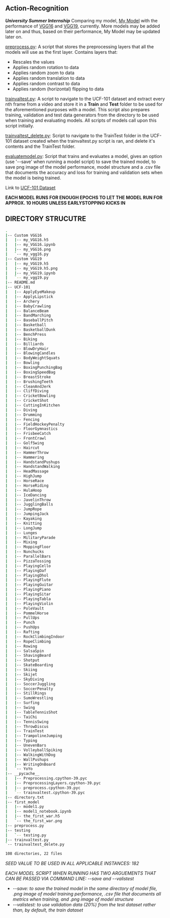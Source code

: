 ## Action-Recognition
***University Summer Internship***
Comparing my model, [My Model](https://github.com/Cookie182/Action-Recognition/tree/main/My%20Model) with the performance of [VGG16](https://github.com/Cookie182/Action-Recognition/tree/main/Custom%20VGG16) and [VGG19](https://github.com/Cookie182/Action-Recognition/tree/main/Custom%20VGG19), currently. More models may be added later on and thus, based on their performance, My Model may be updated later on.

[preprocess.py](https://github.com/Cookie182/Action-Recognition/blob/main/preprocess.py): A script that stores the preprocessing layers that all the models will use as the first layer. Contains layers that:
  * Rescales the values
  * Applies random rotation to data
  * Applies random zoom to data
  * Applies random translation to data
  * Applies random contrast to data
  * Applies random (horizontal) flipping to data

[trainvaltest.py](https://github.com/Cookie182/Action-Recognition/blob/main/trainvaltest.py): A script to navigate to the UCF-101 dataset and extract every nth frame from a video and store it in a **Train** and **Test** folder to be used for the aforementioned purposes with a model. This script also prepares training, validation and test data generators from the directory to be used when training and evaluating models. All scripts of models call upon this script initially. 

[trainvaltest_delete.py](https://github.com/Cookie182/Action-Recognition/blob/main/trainvaltest_delete.py): Script to navigate to the TrainTest folder in the UCF-101 dataset created when the trainvaltest.py script is ran, and delete it's contents and the TrainTest folder.

[evaluatemodel.py](https://github.com/Cookie182/Action-Recognition/blob/main/evaluatemodel.py): Script that trains and evaluates a model, gives an option (use '--save' when running a model script) to save the trained model, to save png image of the model performance, model structure and a .csv file that documents the accuracy and loss for training and validation sets when the model is being trained.

Link to [UCF-101 Dataset](https://www.crcv.ucf.edu/data/UCF101.php)

**EACH MODEL RUNS FOR ENOUGH EPOCHS TO LET THE MODEL RUN FOR APPROX. 10 HOURS UNLESS EARLYSTOPPING KICKS IN**

## **DIRECTORY STRUCUTRE**
```BASH
.
|-- Custom VGG16
|   |-- my_VGG16.h5
|   |-- my_VGG16.ipynb
|   |-- my_VGG16.png
|   `-- my_vgg16.py
|-- Custom VGG19
|   |-- my_VGG19.h5
|   |-- my_VGG19.h5.png
|   |-- my_VGG19.ipynb
|   `-- my_vgg19.py
|-- README.md
|-- UCF-101
|   |-- ApplyEyeMakeup
|   |-- ApplyLipstick
|   |-- Archery
|   |-- BabyCrawling
|   |-- BalanceBeam
|   |-- BandMarching
|   |-- BaseballPitch
|   |-- Basketball
|   |-- BasketballDunk
|   |-- BenchPress
|   |-- Biking
|   |-- Billiards
|   |-- BlowDryHair
|   |-- BlowingCandles
|   |-- BodyWeightSquats
|   |-- Bowling
|   |-- BoxingPunchingBag
|   |-- BoxingSpeedBag
|   |-- BreastStroke
|   |-- BrushingTeeth
|   |-- CleanAndJerk
|   |-- CliffDiving
|   |-- CricketBowling
|   |-- CricketShot
|   |-- CuttingInKitchen
|   |-- Diving
|   |-- Drumming
|   |-- Fencing
|   |-- FieldHockeyPenalty
|   |-- FloorGymnastics
|   |-- FrisbeeCatch
|   |-- FrontCrawl
|   |-- GolfSwing
|   |-- Haircut
|   |-- HammerThrow
|   |-- Hammering
|   |-- HandstandPushups
|   |-- HandstandWalking
|   |-- HeadMassage
|   |-- HighJump
|   |-- HorseRace
|   |-- HorseRiding
|   |-- HulaHoop
|   |-- IceDancing
|   |-- JavelinThrow
|   |-- JugglingBalls
|   |-- JumpRope
|   |-- JumpingJack
|   |-- Kayaking
|   |-- Knitting
|   |-- LongJump
|   |-- Lunges
|   |-- MilitaryParade
|   |-- Mixing
|   |-- MoppingFloor
|   |-- Nunchucks
|   |-- ParallelBars
|   |-- PizzaTossing
|   |-- PlayingCello
|   |-- PlayingDaf
|   |-- PlayingDhol
|   |-- PlayingFlute
|   |-- PlayingGuitar
|   |-- PlayingPiano
|   |-- PlayingSitar
|   |-- PlayingTabla
|   |-- PlayingViolin
|   |-- PoleVault
|   |-- PommelHorse
|   |-- PullUps
|   |-- Punch
|   |-- PushUps
|   |-- Rafting
|   |-- RockClimbingIndoor
|   |-- RopeClimbing
|   |-- Rowing
|   |-- SalsaSpin
|   |-- ShavingBeard
|   |-- Shotput
|   |-- SkateBoarding
|   |-- Skiing
|   |-- Skijet
|   |-- SkyDiving
|   |-- SoccerJuggling
|   |-- SoccerPenalty
|   |-- StillRings
|   |-- SumoWrestling
|   |-- Surfing
|   |-- Swing
|   |-- TableTennisShot
|   |-- TaiChi
|   |-- TennisSwing
|   |-- ThrowDiscus
|   |-- TrainTest
|   |-- TrampolineJumping
|   |-- Typing
|   |-- UnevenBars
|   |-- VolleyballSpiking
|   |-- WalkingWithDog
|   |-- WallPushups
|   |-- WritingOnBoard
|   `-- YoYo
|-- __pycache__
|   |-- Preprocessing.cpython-39.pyc
|   |-- PreprocessingLayers.cpython-39.pyc
|   |-- preprocess.cpython-39.pyc
|   `-- trainvaltest.cpython-39.pyc
|-- directory.txt
|-- first_model
|   |-- model1.py
|   |-- model1_notebook.ipynb
|   |-- the_first_war.h5
|   `-- the_first_war.png
|-- preprocess.py
|-- testing
|   `-- testing.py
|-- trainvaltest.py
`-- trainvaltest_delete.py

108 directories, 22 files
```

*SEED VALUE TO BE USED IN ALL APPLICABLE INSTANCES: 182*

*EACH MODEL SCRIPT WHEN RUNNING HAS TWO ARGUEMENTS THAT CAN BE PASSED VIA COMMAND LINE: --save and --valistest*
* *--save: to save the trained model in the same directory of model file, .png image of model training performance, .csv file that documents all metrics when training, and .png image of model structure*
* *--valistest: to use validation data (20%) from the test dataset rather than, by default, the train dataset*
